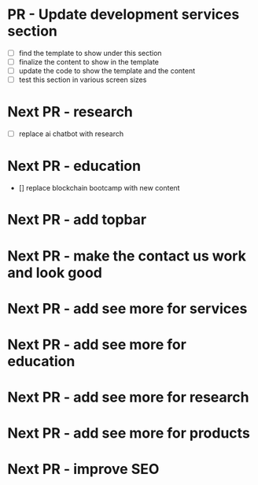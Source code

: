 # PR - Update development services section

- [ ] find the template to show under this section
- [ ] finalize the content to show in the template
- [ ] update the code to show the template and the content
- [ ] test this section in various screen sizes

# Next PR - research

- [ ] replace ai chatbot with research

# Next PR - education

- [] replace blockchain bootcamp with new content

# Next PR - add topbar

# Next PR - make the contact us work and look good

# Next PR - add see more for services

# Next PR - add see more for education

# Next PR - add see more for research

# Next PR - add see more for products

# Next PR - improve SEO
